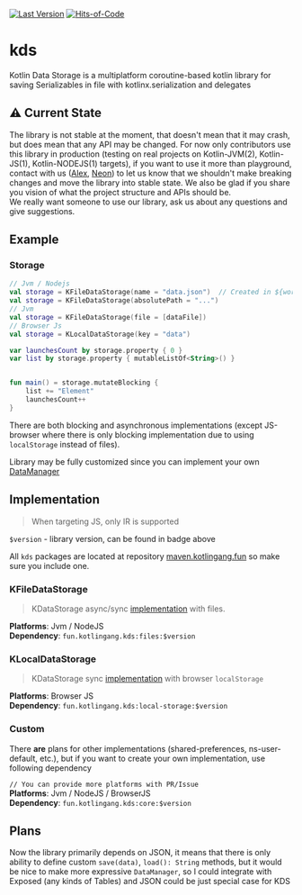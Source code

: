 [![Last Version](https://badge.kotlingang.fun/maven/fun/kotlingang/kds/core/)](https://maven.kotlingang.fun/fun/kotlingang/kds/kds)
[![Hits-of-Code](https://hitsofcode.com/github/y9san9/kds)](https://hitsofcode.com/view/github/kotlingang/kds)

# kds

Kotlin Data Storage is a multiplatform coroutine-based kotlin library for saving Serializables in file with kotlinx.serialization and delegates

## ⚠️ Current State
The library is not stable at the moment, that doesn't mean that it may crash, but does mean that any API may be changed. For now only contributors use this library in production (testing on real projects on Kotlin-JVM(2), Kotlin-JS(1), Kotlin-NODEJS(1) targets), if you want to use it more than playground, contact with us ([Alex](https://t.me/y9san9), [Neon](https://t.me/y9neon)) to let us know that we shouldn't make breaking changes and move the library into stable state. We also be glad if you share you vision of what the project structure and APIs should be. <br>
We really want someone to use our library, ask us about any questions and give suggestions.

## Example

### Storage
```kotlin
// Jvm / Nodejs
val storage = KFileDataStorage(name = "data.json")  // Created in ${workingDir}/data/name.json
val storage = KFileDataStorage(absolutePath = "...")
// Jvm
val storage = KFileDataStorage(file = [dataFile])
// Browser Js
val storage = KLocalDataStorage(key = "data")

var launchesCount by storage.property { 0 }
var list by storage.property { mutableListOf<String>() }


fun main() = storage.mutateBlocking { 
    list += "Element"
    launchesCount++
}
```

There are both blocking and asynchronous implementations (except JS-browser where there is only blocking implementation due to using `localStorage` instead of files).

Library may be fully customized since you can implement your own [DataManager](core/src/commonMain/kotlin/fun/kotlingang/kds/manager/DataManager.kt)

## Implementation
> When targeting JS, only IR is supported

`$version` - library version, can be found in badge above <br>

All `kds` packages are located at repository [maven.kotlingang.fun](https://maven.kotlingang.fun/fun/kotlingang/kds) so make sure you include one.

### KFileDataStorage
> KDataStorage async/sync [implementation](files) with files.

**Platforms**: Jvm / NodeJS <br>
**Dependency**: `fun.kotlingang.kds:files:$version`

### KLocalDataStorage
> KDataStorage sync [implementation](local-storage) with browser `localStorage`

**Platforms**: Browser JS <br>
**Dependency**: `fun.kotlingang.kds:local-storage:$version`

### Custom
There **are** plans for other implementations (shared-preferences, ns-user-default, etc.), but if you want to create your own implementation, use following dependency

`// You can provide more platforms with PR/Issue` <br>
**Platforms**: Jvm / NodeJS / BrowserJS <br>
**Dependency**: `fun.kotlingang.kds:core:$version`

## Plans
Now the library primarily depends on JSON, it means that there is only ability to define custom `save(data)`, `load(): String` methods, but it would be nice to make more expressive `DataManager`, so I could integrate with Exposed (any kinds of Tables) and JSON could be just special case for KDS
